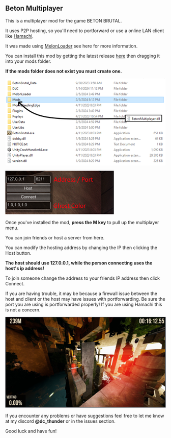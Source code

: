 ## Beton Multiplayer

This is a multiplayer mod for the game BETON BRUTAL. 

It uses P2P hosting, so you'll need to portforward or use a online LAN client like [Hamachi](https://vpn.net/). 

It was made using [MelonLoader](https://github.com/LavaGang/MelonLoader) see here for more information.

You can install this mod by getting the latest release [here](https://github.com/sethpotter/BetonMultiplayer/releases) then dragging it into your mods folder.

**If the mods folder does not exist you must create one.**

![Installing the mod](showcase/install.png)

![Multiplayer Menu](showcase/menu_info.png)

Once you've installed the mod, **press the M key** to pull up the multiplayer menu.

You can join friends or host a server from here.

You can modify the hosting address by changing the IP then clicking the Host button.

**The host should use 127.0.0.1, while the person connecting uses the host's ip address!**

To join someone change the address to your friends IP address then click Connect.

If you are having trouble, it may be because a firewall issue between the host and client or the host may have issues with portforwarding. 
Be sure the port you are using is portforwarded properly! If you are using Hamachi this is not a concern.

![In-game view](showcase/screenshot.jpg)

If you encounter any problems or have suggestions feel free to let me know at my discord **@dc_thunder** or in the issues section.

Good luck and have fun!